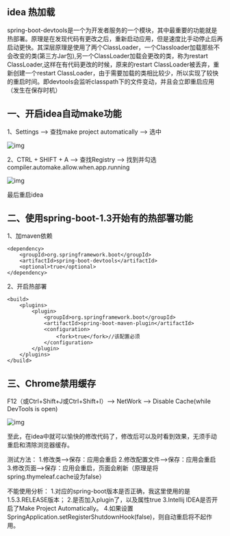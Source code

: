 ## idea 热加载

spring-boot-devtools是一个为开发者服务的一个模块，其中最重要的功能就是热部署。原理是在发现代码有更改之后，重新启动应用，但是速度比手动停止后再启动更快。其深层原理是使用了两个ClassLoader，一个Classloader加载那些不会改变的类(第三方Jar包),另一个ClassLoader加载会更改的类，称为restart ClassLoader,这样在有代码更改的时候，原来的restart ClassLoader被丢弃，重新创建一个restart ClassLoader，由于需要加载的类相比较少，所以实现了较快的重启时间。即devtools会监听classpath下的文件变动，并且会立即重启应用（发生在保存时机）

## 一、开启idea自动make功能 

1、Settings --> 查找make project automatically --> 选中 

![img](https://images2015.cnblogs.com/blog/824490/201704/824490-20170404213116003-699199821.png)

2、CTRL + SHIFT + A --> 查找Registry --> 找到并勾选compiler.automake.allow.when.app.running 

![img](https://images2015.cnblogs.com/blog/824490/201704/824490-20170404213933222-1782823544.png)

最后重启idea 

## 二、使用spring-boot-1.3开始有的热部署功能 

1、加maven依赖

```
<dependency>
    <groupId>org.springframework.boot</groupId>
    <artifactId>spring-boot-devtools</artifactId>
    <optional>true</optional>
</dependency>
```

2、开启热部署

```
<build>
    <plugins>
        <plugin>
            <groupId>org.springframework.boot</groupId>
            <artifactId>spring-boot-maven-plugin</artifactId>
            <configuration>
                <fork>true</fork>//该配置必须
            </configuration>
        </plugin>
    </plugins>
</build>
```

## 三、Chrome禁用缓存  

F12（或Ctrl+Shift+J或Ctrl+Shift+I）--> NetWork --> Disable Cache(while DevTools is open) 

![img](https://images2015.cnblogs.com/blog/824490/201704/824490-20170404213518191-1967052809.png)

至此，在idea中就可以愉快的修改代码了，修改后可以及时看到效果，无须手动重启和清除浏览器缓存。

测试方法：
1.修改类-->保存：应用会重启
2.修改配置文件-->保存：应用会重启
3.修改页面-->保存：应用会重启，页面会刷新（原理是将spring.thymeleaf.cache设为false）

不能使用分析：
1.对应的spring-boot版本是否正确，我这里使用的是1.5.3.RELEASE版本；
2.是否加入plugin了，以及属性<fork>true</fork>
3.Intellij IDEA是否开启了Make Project Automatically。
4.如果设置SpringApplication.setRegisterShutdownHook(false)，则自动重启将不起作用。